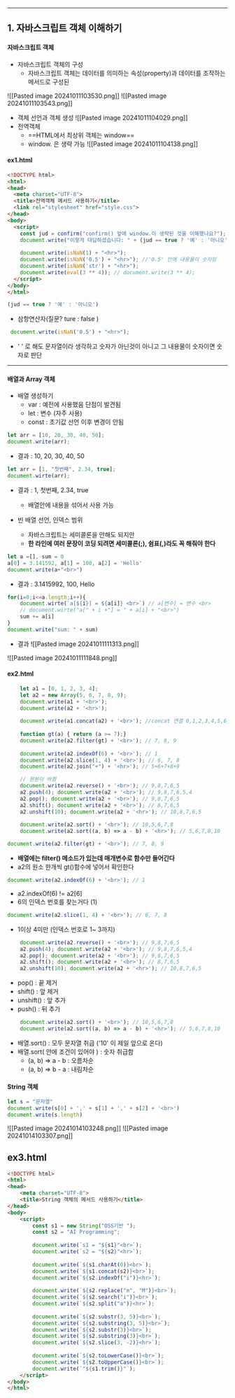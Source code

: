 
---
## 1. 자바스크립트 객체 이해하기
#### 자바스크립트 객체
- 자바스크립트 객체의 구성
	- 자바스크립트 객체는 데이터를 의미하는 속성(property)과 데이터를 조작하는 메서드로 구성된 

![[Pasted image 20241011103530.png]]
![[Pasted image 20241011103543.png]]
- 객체 선언과 객체 생성
	![[Pasted image 20241011104029.png]]
- 전역객체
	- ==HTML에서 최상위 객체는 window==
	- window. 은 생략 가능
		![[Pasted image 20241011104138.png]]

#### ex1.html

```html
<!DOCTYPE html>
<html>
<head>
  <meta charset="UTF-8">
  <title>전역객체 메서드 사용하기</title>
  <link rel="stylesheet" href="style.css">
</head>
<body>
  <script>
    const jud = confirm("confirm() 앞에 window.이 생략된 것을 이해했나요?");
    document.write("이렇게 대답하셨습니다: " + (jud == true ? '예' : '아니오') + "<hr>");
    
    document.write(isNaN(1) + "<hr>");
    document.write(isNaN('0.5') + "<hr>"); //'0.5' 안에 내용물이 숫자임
    document.write(isNaN('str') + "<hr>");
    document.write(eval(3 ** 4)); // document.write(3 ** 4);
  </script>
</body>
</html>
```
```js
(jud == true ? '예' : '아니오')
```
- 삼항연산자(질문? ture : false )
```js
 document.write(isNaN('0.5') + "<hr>");
```
- ' ' 로 해도 문자열이라 생각하고 숫자가 아닌것이 아니고 그 내용물이 숫자이면 숫자로 판단
---
#### 배열과 Array 객체
- 배열 생성하기
	- var : 예전에 사용했음 단점이 발견됨
	- let : 변수 (자주 사용)
	- const : 초기값 선언 이후 변경이 안됨 
```js
let arr = [10, 20, 30, 40, 50];
document.write(arr);
```
- 결과 : 10, 20, 30, 40, 50
```js
let arr = [1, "첫번째", 2.34, true];
document.wirte(arr);
```
- 결과 : 1, 첫번째, 2.34, true
	- 배열안에 내용을 섞어서 사용 가능

-  빈 배열 선언, 인덱스 범위
	- 자바스크립트는 세미콜론을 안해도 되지만
	- **한 라인에 여러 문장이 코딩 되려면 세미콜론(;), 쉼표(,)라도 꼭 해줘야 한다**
```js
let a =[], sum = 0
a[0] = 3.141592, a[1] = 100, a[2] = 'Hello'
document.write(a+"<br>")
```
- 결과 : 3.1415992, 100, Hello
```js
for(i=0;i<=a.length;i++){
	document.wirte(`a[${i}] = ${a[i]} <br>`) // a[변수] = 변수 <br>
	// document.wirte("a[" + i +"] = " + a[i] + "<br>")
	sum += a[i]
}
document.write("sum: " + sum)
```
- 결과
	![[Pasted image 20241011111313.png]]

![[Pasted image 20241011111848.png]]
#### ex2.html
```js
	let a1 = [0, 1, 2, 3, 4];
    let a2 = new Array(5, 6, 7, 8, 9);
    document.write(a1 + '<br>');
    document.write(a2 + '<hr>');
  
    document.write(a1.concat(a2) + '<br>'); //concat 연결 0,1,2,3,4,5,6,7,8,9
    
    function gt(a) { return (a >= 7);}
    document.write(a2.filter(gt) + '<br>'); // 7, 8, 9
    
    document.write(a2.indexOf(6) + '<br>'); // 1
    document.write(a2.slice(1, 4) + '<br>'); // 6, 7, 8
    document.write(a2.join("+") + '<hr>'); // 5+6+7+8+9

	// 원본이 바뀜
    document.write(a2.reverse() + '<br>'); // 9,8,7,6,5
    a2.push(4); document.write(a2 + '<br>'); // 9,8,7,6,5,4
	a2.pop(); document.write(a2 + '<br>'); // 9,8,7,6,5
	a2.shift(); document.write(a2 + '<br>'); // 8,7,6,5
	a2.unshift(10); document.write(a2 + '<hr>'); // 10,8,7,6,5
	
    document.write(a2.sort() + '<br>'); // 10,5,6,7,8
    document.write(a2.sort((a, b) => a - b) + '<hr>'); // 5,6,7,8,10
```
```js
document.write(a2.filter(gt) + '<br>'); // 7, 8, 9
```
- **배열에는 filter() 메소드가 있는데 매개변수로 함수만 들어간다**
- a2의 원소 한개씩 gt()함수에 넣어서 확인한다
```js
document.write(a2.indexOf(6) + '<br>'); // 1
```
- a2.indexOf(6) != a2[6]
- 6의 인덱스 번호를 찾는거다 (1)
```js
document.write(a2.slice(1, 4) + '<br>'); // 6, 7, 8
```
- 1이상 4미만 (인덱스 번호로 1~ 3까지)
```js
    document.write(a2.reverse() + '<br>'); // 9,8,7,6,5
    a2.push(4); document.write(a2 + '<br>'); // 9,8,7,6,5,4
	a2.pop(); document.write(a2 + '<br>'); // 9,8,7,6,5
	a2.shift(); document.write(a2 + '<br>'); // 8,7,6,5
	a2.unshift(10); document.write(a2 + '<hr>'); // 10,8,7,6,5
```
- pop() : 끝 제거
- shift() : 앞 제거
- unshift() : 앞 추가
- push() : 뒤 추가
```js
    document.write(a2.sort() + '<br>'); // 10,5,6,7,8
    document.write(a2.sort((a, b) => a - b) + '<hr>'); // 5,6,7,8,10
```
- 배열.sort() : 모두 문자열 취급 ('10' 이 제일 앞으로 온다)
- 배열.sort( 안에 조건이 있어야 ) : 숫자 취급함
	- (a, b) => a - b : 오름차순
	- (a, b) => b - a : 내림차순

#### String 객체
```js
let s = "문자열" 
document.write(s[0] + ',' + s[1] + ',' + s[2] + '<br>') 
document.write(s.length)
```
![[Pasted image 20241014103248.png]]
![[Pasted image 20241014103307.png]]

## ex3.html
```html
<!DOCTYPE html> 
<html> 
<head> 
    <meta charset="UTF-8"> 
    <title>String 객체의 메서드 사용하기</title> 
</head> 
<body> 
    <script> 
        const s1 = new String("OSS기반 "); 
        const s2 = "AI Programming"; 
        
        document.write(`s1 = "${s1}"<br>`); 
        document.write(`s2 = "${s2}"<hr>`); 
        
        document.write(`${s1.charAt(0)}<br>`); 
        document.write(`${s1.concat(s2)}<br>`); 
        document.write(`${s2.indexOf("i")}<hr>`); 
        
        document.write(`${s2.replace("m", "M")}<br>`); 
        document.write(`${s2.search("i")}<br>`); 
        document.write(`${s2.split("a")}<hr>`); 
        
        document.write(`${s2.substr(3, 5)}<br>`); 
        document.write(`${s2.substring(3, 5)}<br>`); 
        document.write(`${s2.substr(3)}<br>`); 
        document.write(`${s2.substring(3)}<br>`); 
        document.write(`${s2.slice(3, -2)}<hr>`); 
        
        document.write(`${s2.toLowerCase()}<br>`); 
        document.write(`${s2.toUpperCase()}<br>`); 
        document.write(`"${s1.trim()}"`); 
    </script> 
</body> 
</html>
```

